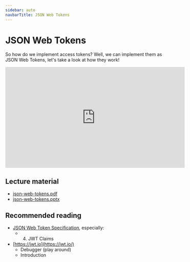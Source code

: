 ```yaml
---
sidebar: auto
navbarTitle: JSON Web Tokens
---
```


# JSON Web Tokens
So how do we implement access tokens? Well, we can implement them as JSON Web Tokens, let's take a look at how they work!

<iframe width="560" height="314" src="https://www.youtube.com/embed/mj8Ol51cmgg" frameborder="0" allow="accelerometer; autoplay; encrypted-media; gyroscope; picture-in-picture" allowfullscreen></iframe>

## Lecture material
* [json-web-tokens.pdf](json-web-tokens.pdf)
* [json-web-tokens.pptx](json-web-tokens.pptx)

## Recommended reading
* [JSON Web Token Specification](https://tools.ietf.org/html/rfc7519), especially:
    * 4. JWT Claims
* [https://jwt.io](https://jwt.io/)
    * Debugger (play around)
    * Introduction